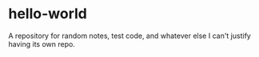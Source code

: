 # hello-world
A repository for random notes, test code, and whatever else I can't justify having its own repo.
